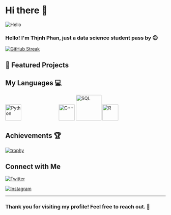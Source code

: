 # Hi there 👋

![Hello](https://media.giphy.com/media/v1.Y2lkPTc5MGI3NjExdWtzZzJuOXhpZ2tqaHNod3hmNml2OTk3Nmw1NW0zNWZ2aTE2bXE0byZlcD12MV9zdGlja2Vyc19zZWFyY2gmY3Q9cw/pr1dbVONbGeVvSiECh/giphy.gif)

### Hello! I'm Thịnh Phan, just a data science student pass by 😊 

[![GitHub Streak](https://github-readme-streak-stats.herokuapp.com/?user=Lizichu0100&theme=dark)](https://git.io/streak-stats)

## 🚀 Featured Projects

### [](https://github.com/yourusername/awesomeproject)


## My Languages 💻
<img src="https://upload.wikimedia.org/wikipedia/commons/c/c3/Python-logo-notext.svg" alt="Python" width="50" style="display: inline-block;"/> <span style="visibility:hidden;">Hidden text here</span>
<img src="https://upload.wikimedia.org/wikipedia/commons/1/18/ISO_C%2B%2B_Logo.svg" alt="C++" width="50" style="display: inline-block;"/> <span style="display:none;">J</span>
<img src="https://upload.wikimedia.org/wikipedia/commons/8/87/Sql_data_base_with_logo.png" alt="SQL" width="80" style="display: inline-block;"/>  <span style="display:none;"></span>
<img src="https://upload.wikimedia.org/wikipedia/commons/1/1b/R_logo.svg" alt="R" width="50" style="display: inline-block;"/> <span style="display:none;"></span>


## Achievements 🏆
[![trophy](https://github-profile-trophy.vercel.app/?username=yourusername)](https://github.com/ryo-ma/github-profile-trophy)

## Connect with Me

[![Twitter](https://img.shields.io/badge/X-%2312100E.svg?style=for-the-badge&logo=X&logoColor=white)](https://twitter.com/Liziichu)

[![Instagram](https://img.shields.io/badge/Instagram-purple?style=for-the-badge&logo=instagram&logoColor=white)](https://www.instagram.com/lizzy0100/)

---
### Thank you for visiting my profile! Feel free to reach out. 🎉
